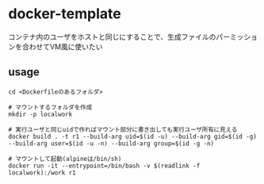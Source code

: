 # docker-template

コンテナ内のユーザをホストと同じにすることで、生成ファイルのパーミッションを合わせてVM風に使いたい

## usage

```
cd <Dockerfileのあるフォルダ>

# マウントするフォルダを作成
mkdir -p localwork

# 実行ユーザと同じuidで作ればマウント部分に書き出しても実行ユーザ所有に見える
docker build . -t r1 --build-arg uid=$(id -u) --build-arg gid=$(id -g) --build-arg user=$(id -u -n) --build-arg group=$(id -g -n)

# マウントして起動(alpineは/bin/sh)
docker run -it --entrypoint=/bin/bash -v $(readlink -f localwork):/work r1
```
